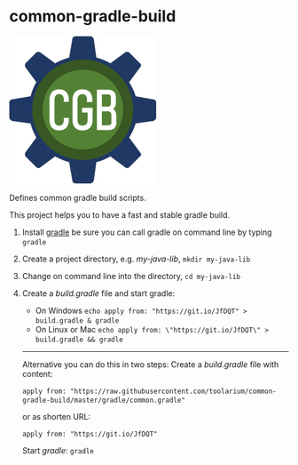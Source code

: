 # common-gradle-build
![Screenshot](docs/logo/common-gradle-build-small.png)

Defines common gradle build scripts.

This project helps you to have a fast and stable gradle build.

1. Install [gradle](https://gradle.org/install/) be sure you can call gradle on command line by typing `gradle`
2. Create a project directory, e.g. *my-java-lib*, `mkdir my-java-lib`
3. Change on command line into the directory, `cd my-java-lib`
4. Create a *build.gradle* file and start gradle:
   - On Windows `echo apply from: "https://git.io/JfDQT" > build.gradle & gradle`
   - On Linux or Mac `echo apply from: \"https://git.io/JfDQT\" > build.gradle && gradle`

   ***
   Alternative you can do this in two steps:
   Create a *build.gradle* file with content: 
   ```
   apply from: "https://raw.githubusercontent.com/toolarium/common-gradle-build/master/gradle/common.gradle"
   ```
   or as shorten URL:
   ```
   apply from: "https://git.io/JfDQT"
   ```
   Start *gradle*: ``` gradle ```
